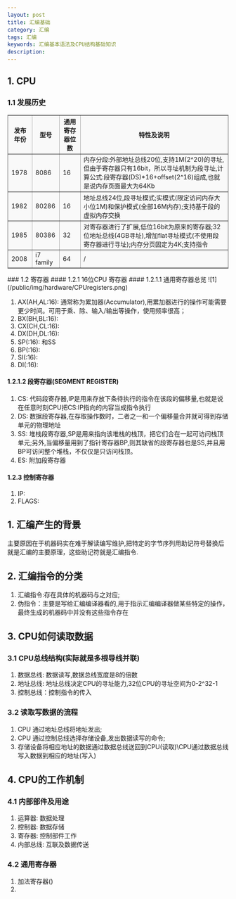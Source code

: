 ```yaml
---
layout: post
title: 汇编基础
category: 汇编
tags: 汇编
keywords: 汇编基本语法及CPU结构基础知识
description: 
---
```


## 1. CPU 
### 1.1 发展历史
<table border="2" cellpadding="4" cellspacing="0" style="margin-top:1em; margin-bottom:1em; background:#f9f9f9; border:1px #aaa solid; border-collapse:collapse; {{{1}}}">
   <tbody>
      <tr>
		 <th> 发布年份</th>
         <th> 型号</th>
         <th> 通用寄存器位数</th>
         <th> 特性及说明</th>
      </tr>
      <tr>
		 <td> 1978</td>
         <td> 8086</td>
         <td> 16</td>
         <td> 内存分段:外部地址总线20位,支持1M(2^20)的寻址,但由于寄存器只有16bit，所以寻址机制为段寻址,计算公式:段寄存器(DS)*16+offset(2^16)组成,也就是说内存页面最大为64Kb</td>
      </tr>
      <tr>
         <td> 1982</td>
         <td> 80286</td>
         <td> 16</td>
         <td> 地址总线24位,段寻址模式;实模式(限定访问内存大小位1M)和保护模式(全部16M内存);支持基于段的虚拟内存交换</td>
      </tr>
      <tr>
         <td> 1985</td>
         <td> 80386</td>
         <td> 32</td>
         <td> 对寄存器进行了扩展,低位16bit为原来的寄存器;32位地址总线(4GB寻址),增加flat寻址模式(不使用段寄存器进行寻址);内存分页固定为4K;支持指令</td>
      </tr>
	  <tr>
         <td> 2008</td>
         <td> i7 family</td>
         <td> 64</td>
         <td> / </td>
      </tr>
   </tbody>
</table>
### 1.2 寄存器
#### 1.2.1 16位CPU 寄存器
#### 1.2.1.1 通用寄存器总览
![1](/public/img/hardware/CPUregisters.png)

1. AX(AH,AL:16): 通常称为累加器(Accumulator),用累加器进行的操作可能需要更少时间。可用于乘、除、输入/输出等操作，使用频率很高；
2. BX(BH,BL:16): 
3. CX(CH,CL:16):
4. DX(DH,DL:16):
5. SP(:16): 和SS
6. BP(:16):
7. SI(:16):
8. DI(:16):

#### 1.2.1.2 段寄存器(SEGMENT REGISTER)
1. CS: 代码段寄存器,IP是用来存放下条待执行的指令在该段的偏移量,也就是说在任意时刻CPU把CS:IP指向的内容当成指令执行
2. DS: 数据段寄存器,在存取操作数时，二者之一和一个偏移量合并就可得到存储单元的物理地址
3. SS: 堆栈段寄存器,SP是用来指向该堆栈的栈顶，把它们合在一起可访问栈顶单元;另外,当偏移量用到了指针寄存器BP,则其缺省的段寄存器也是SS,并且用BP可访问整个堆栈，不仅仅是只访问栈顶。
4. ES: 附加段寄存器
#### 1.2.3 控制寄存器
1. IP: 
2. FLAGS:
## 1. 汇编产生的背景
 主要原因在于机器码实在难于解读编写维护,把特定的字节序列用助记符号替换后就是汇编的主要原理，这些助记符就是汇编指令.
## 2. 汇编指令的分类
1. 汇编指令:存在具体的机器码与之对应;
2. 伪指令：主要是写给汇编编译器看的,用于指示汇编编译器做某些特定的操作，最终生成的机器码中并没有这些指令存在

## 3. CPU如何读取数据
### 3.1 CPU总线结构(实际就是多根导线并联)
1. 数据总线: 数据读写,数据总线宽度是8的倍数
2. 地址总线: 地址总线决定CPU的寻址能力,32位CPU的寻址空间为0-2^32-1
3. 控制总线：控制指令的传入
### 3.2 读取写数据的流程
1. CPU 通过地址总线将地址发出;
2. CPU 通过控制总线选择存储设备,发出数据读写的命令;
3. 存储设备将相应地址的数据通过数据总线送回到CPU(读取)\CPU通过数据总线写入数据到相应的地址(写入)
## 4. CPU的工作机制
### 4.1 内部部件及用途
1. 运算器: 数据处理
2. 控制器: 数据存储
3. 寄存器: 控制部件工作
4. 内部总线: 互联及数据传送
### 4.2 通用寄存器
1. 加法寄存器()
2. 